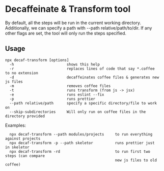 # Decaffeinate & Transform tool

  By default, all the steps will be run in the current working directory.
  Additionally, we can specify a path with --path relative/path/to/dir.
  If any other flags are set, the tool will only run the steps specified.

## Usage
```
npx decaf-transform [options]
  -h                        shows this help
  -r                        replaces lines of code that say *.coffee to no extension
  -d                        decaffeinates coffee files & generates new js files
  -m                        removes coffee files
  -t                        runs transform (from js -> jsx)
  -e                        runs eslint --fix
  -p                        runs prettier
  --path relative/path      specify a specific directory/file to work on
  --skip-subdirectories     Will only run on coffee files in the directory provided
```

Examples:
```
  npx decaf-transform --path modules/projects     to run everything against projects
  npx decaf-transform -p --path skeletor          runs prettier just in skeletor
  npx decaf-transform -rd                         to run first two steps (can compare
                                                  new js files to old coffee)
```